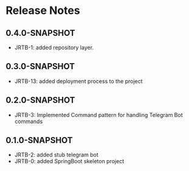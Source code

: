 # Release Notes

## 0.4.0-SNAPSHOT

*   JRTB-1: added repository layer.

## 0.3.0-SNAPSHOT

*   JRTB-13: added deployment process to the project

## 0.2.0-SNAPSHOT

*   JRTB-3: Implemented Command pattern for handling Telegram Bot commands 

## 0.1.0-SNAPSHOT

*   JRTB-2: added stub telegram bot
*   JRTB-0: added SpringBoot skeleton project